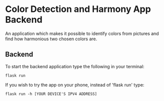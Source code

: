 # Color Detection and Harmony App Backend

An application which makes it possible to identify colors
from pictures and find how harmonious two chosen colors are.

## Backend
To start the backend application type the following in your
terminal:
```
flask run
```
If you wish to try the app on your phone, instead of 'flask run' type:
```
flask run -h [YOUR DEVICE'S IPV4 ADDRESS]
```
